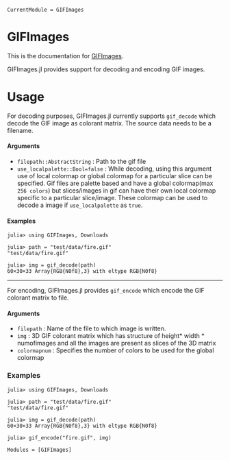 ```@meta
CurrentModule = GIFImages
```

# GIFImages

This is the documentation for [GIFImages](https://github.com/ashwani-rathee/GIFImages.jl).

GIFImages.jl provides support for decoding and encoding GIF images.

# Usage 
For decoding purposes, GIFImages.jl currently supports `gif_decode` which 
decode the GIF image as colorant matrix. The source data needs to be a filename.

#### Arguments
- `filepath::AbstractString` : Path to the gif file
- `use_localpalette::Bool=false` : While decoding, using this argument use of local colormap or global colormap for a particular slice can be specified. Gif files are palette based and have a global colormap(max `256 colors`) but slices/images in gif can have their own local colormap specific to a particular slice/image. These colormap can be used to decode a image if `use_localpalette` as `true`.

#### Examples
```jldoctest
julia> using GIFImages, Downloads

julia> path = "test/data/fire.gif"
"test/data/fire.gif"

julia> img = gif_decode(path)
60×30×33 Array{RGB{N0f8},3} with eltype RGB{N0f8}
```

---
For encoding, GIFImages.jl provides `gif_encode` which encode the GIF colorant matrix to file. 

#### Arguments
- `filepath` : Name of the file to which image is written.
- `img` : 3D GIF colorant matrix which has structure of height* width * numofimages and all the images are present as slices of the 3D matrix 
- `colormapnum` : Specifies the number of colors to be used for the global colormap

### Examples
```jldoctest
julia> using GIFImages, Downloads

julia> path = "test/data/fire.gif"
"test/data/fire.gif"

julia> img = gif_decode(path)
60×30×33 Array{RGB{N0f8},3} with eltype RGB{N0f8}

julia> gif_encode("fire.gif", img)
```

```@autodocs
Modules = [GIFImages]
```